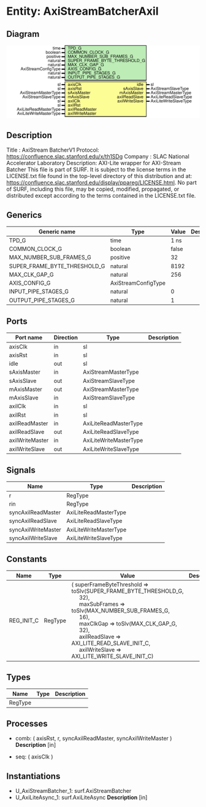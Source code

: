 # Entity: AxiStreamBatcherAxil

## Diagram

![Diagram](AxiStreamBatcherAxil.svg "Diagram")
## Description

Title      : AxiStream BatcherV1 Protocol: https://confluence.slac.stanford.edu/x/th1SDg
Company    : SLAC National Accelerator Laboratory
Description: AXI-Lite wrapper for AXI-Stream Batcher
This file is part of SURF. It is subject to
the license terms in the LICENSE.txt file found in the top-level directory
of this distribution and at:
   https://confluence.slac.stanford.edu/display/ppareg/LICENSE.html.
No part of SURF, including this file, may be
copied, modified, propagated, or distributed except according to the terms
contained in the LICENSE.txt file.
## Generics

| Generic name                 | Type                | Value | Description |
| ---------------------------- | ------------------- | ----- | ----------- |
| TPD_G                        | time                | 1 ns  |             |
| COMMON_CLOCK_G               | boolean             | false |             |
| MAX_NUMBER_SUB_FRAMES_G      | positive            | 32    |             |
| SUPER_FRAME_BYTE_THRESHOLD_G | natural             | 8192  |             |
| MAX_CLK_GAP_G                | natural             | 256   |             |
| AXIS_CONFIG_G                | AxiStreamConfigType |       |             |
| INPUT_PIPE_STAGES_G          | natural             | 0     |             |
| OUTPUT_PIPE_STAGES_G         | natural             | 1     |             |
## Ports

| Port name       | Direction | Type                   | Description |
| --------------- | --------- | ---------------------- | ----------- |
| axisClk         | in        | sl                     |             |
| axisRst         | in        | sl                     |             |
| idle            | out       | sl                     |             |
| sAxisMaster     | in        | AxiStreamMasterType    |             |
| sAxisSlave      | out       | AxiStreamSlaveType     |             |
| mAxisMaster     | out       | AxiStreamMasterType    |             |
| mAxisSlave      | in        | AxiStreamSlaveType     |             |
| axilClk         | in        | sl                     |             |
| axilRst         | in        | sl                     |             |
| axilReadMaster  | in        | AxiLiteReadMasterType  |             |
| axilReadSlave   | out       | AxiLiteReadSlaveType   |             |
| axilWriteMaster | in        | AxiLiteWriteMasterType |             |
| axilWriteSlave  | out       | AxiLiteWriteSlaveType  |             |
## Signals

| Name                | Type                   | Description |
| ------------------- | ---------------------- | ----------- |
| r                   | RegType                |             |
| rin                 | RegType                |             |
| syncAxilReadMaster  | AxiLiteReadMasterType  |             |
| syncAxilReadSlave   | AxiLiteReadSlaveType   |             |
| syncAxilWriteMaster | AxiLiteWriteMasterType |             |
| syncAxilWriteSlave  | AxiLiteWriteSlaveType  |             |
## Constants

| Name       | Type    | Value                                                                                                                                                                                                                                                                                                                                                                                                                                                                                                                                                                                               | Description |
| ---------- | ------- | --------------------------------------------------------------------------------------------------------------------------------------------------------------------------------------------------------------------------------------------------------------------------------------------------------------------------------------------------------------------------------------------------------------------------------------------------------------------------------------------------------------------------------------------------------------------------------------------------- | ----------- |
| REG_INIT_C | RegType |  (       superFrameByteThreshold => toSlv(SUPER_FRAME_BYTE_THRESHOLD_G,<br><span style="padding-left:20px"> 32),<br><span style="padding-left:20px">       maxSubFrames            => toSlv(MAX_NUMBER_SUB_FRAMES_G,<br><span style="padding-left:20px"> 16),<br><span style="padding-left:20px">       maxClkGap               => toSlv(MAX_CLK_GAP_G,<br><span style="padding-left:20px"> 32),<br><span style="padding-left:20px">       axilReadSlave           => AXI_LITE_READ_SLAVE_INIT_C,<br><span style="padding-left:20px">       axilWriteSlave          => AXI_LITE_WRITE_SLAVE_INIT_C) |             |
## Types

| Name    | Type | Description |
| ------- | ---- | ----------- |
| RegType |      |             |
## Processes
- comb: ( axisRst, r, syncAxilReadMaster, syncAxilWriteMaster )
**Description**
[in]

- seq: ( axisClk )
## Instantiations

- U_AxiStreamBatcher_1: surf.AxiStreamBatcher
- U_AxiLiteAsync_1: surf.AxiLiteAsync
**Description**
[in]

